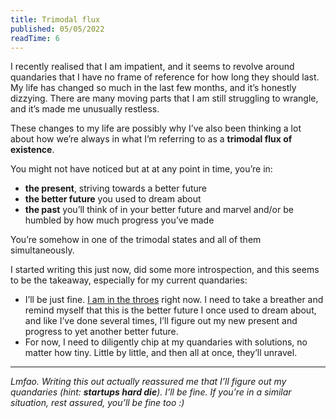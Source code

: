 ```yaml
---
title: Trimodal flux
published: 05/05/2022
readTime: 6
---
```


I recently realised that I am impatient, and it seems to revolve around quandaries that I have no frame of reference for how long they should last. My life has changed so much in the last few months, and it’s honestly dizzying. There are many moving parts that I am still struggling to wrangle, and it’s made me unusually restless.

These changes to my life are possibly why I’ve also been thinking a lot about how we’re always in what I’m referring to as a **trimodal flux of existence**.

You might not have noticed but at at any point in time, you’re in:

- **the present**, striving towards a better future
- **the better future** you used to dream about
- **the past** you’ll think of in your better future and marvel and/or be humbled by how much progress you’ve made

You’re somehow in one of the trimodal states and all of them simultaneously.

I started writing this just now, did some more introspection, and this seems to be the takeaway, especially for my current quandaries:

- I’ll be just fine. [I am in the throes](https://www.notion.so/You-re-in-the-throes-b471ae68a9f04e99977f7f8f0ae74da7?pvs=21) right now. I need to take a breather and remind myself that this is the better future I once used to dream about, and like I’ve done several times, I’ll figure out my new present and progress to yet another better future.
- For now, I need to diligently chip at my quandaries with solutions, no matter how tiny. Little by little, and then all at once, they’ll unravel.

---

*Lmfao. Writing this out actually reassured me that I’ll figure out my quandaries (hint: **startups hard die**). I’ll be fine. If you’re in a similar situation, rest assured, you’ll be fine too :)*